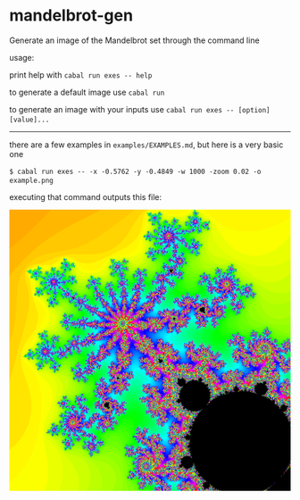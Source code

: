 # mandelbrot-gen

Generate an image of the Mandelbrot set through the command line

usage:

print help with `cabal run exes -- help`

to generate a default image use `cabal run`

to generate an image with your inputs use `cabal run exes -- [option] [value]...`

---


there are a few examples in `examples/EXAMPLES.md`, but here is a very basic one

```console
$ cabal run exes -- -x -0.5762 -y -0.4849 -w 1000 -zoom 0.02 -o example.png
```

executing that command outputs this file:

![generated mandelbrot set](examples/example.png)

